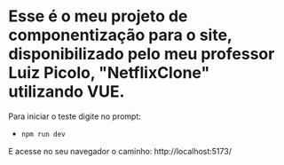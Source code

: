 # Esse é o meu projeto de componentização para o site, disponibilizado pelo meu professor Luiz Picolo, "NetflixClone" utilizando VUE.

Para iniciar o teste digite no prompt: 
* ```bash
  npm run dev

E acesse no seu navegador o caminho: http://localhost:5173/
